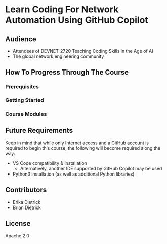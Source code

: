 # Learn Coding For Network Automation Using GitHub Copilot

## Audience
* Attendees of DEVNET-2720 Teaching Coding Skills in the Age of AI
* The global network engineering community



## How To Progress Through The Course


### Prerequisites 

### Getting Started

### Course Modules 

## Future Requirements
Keep in mind that while only Internet access and a GitHub account is required to begin this course, the following will become required along the way:
  * VS Code compatibility & installation
    * Alternatively, another IDE supported by GitHub Copilot may be used
  * Python3 installation (as well as additional Python libraries)

## Contributors
* Erika Dietrick
* Brian Dietrick

## License
Apache 2.0
